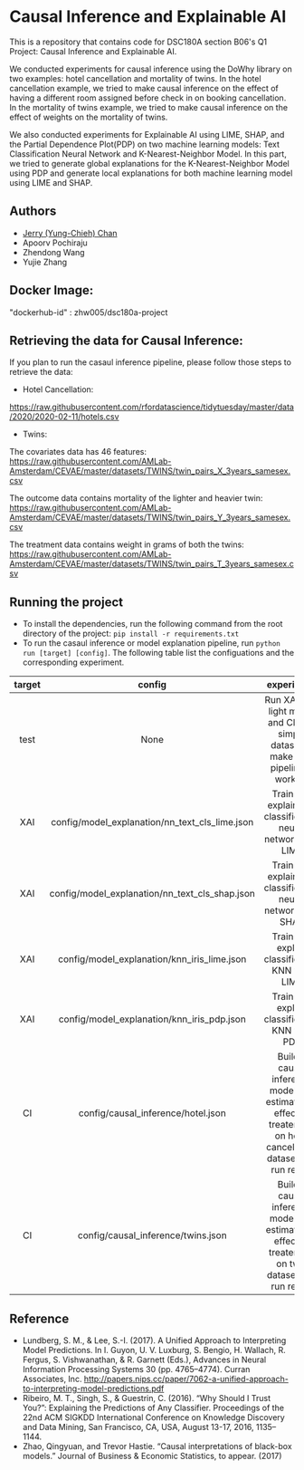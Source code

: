 # Causal Inference and Explainable AI

This is a repository that contains code for DSC180A section B06's Q1 Project: Causal Inference and Explainable AI. 

We conducted experiments for causal inference using the DoWhy library on two examples: hotel cancellation and mortality of twins. In the hotel cancellation example, we tried to make causal inference on the effect of having a different room assigned before check in on booking cancellation. In the mortality of twins example, we tried to make causal inference on the effect of weights on the mortality of twins. 

We also conducted experiments for Explainable AI using LIME, SHAP, and the Partial Dependence Plot(PDP) on two machine learning models: Text Classification Neural Network and K-Nearest-Neighbor Model. In this part, we tried to generate global explanations for the K-Nearest-Neighbor Model using PDP and generate local explanations for both machine learning model using LIME and SHAP.

## Authors
- [Jerry (Yung-Chieh) Chan](https://github.com/JerryYC)
- Apoorv Pochiraju
- Zhendong Wang
- Yujie Zhang


## Docker Image:
"dockerhub-id" : zhw005/dsc180a-project

## Retrieving the data for Causal Inference:
If you plan to run the casaul inference pipeline, please follow those steps to retrieve the data:

* Hotel Cancellation: 

https://raw.githubusercontent.com/rfordatascience/tidytuesday/master/data/2020/2020-02-11/hotels.csv 

* Twins: 

The covariates data has 46 features: https://raw.githubusercontent.com/AMLab-Amsterdam/CEVAE/master/datasets/TWINS/twin_pairs_X_3years_samesex.csv

The outcome data contains mortality of the lighter and heavier twin: https://raw.githubusercontent.com/AMLab-Amsterdam/CEVAE/master/datasets/TWINS/twin_pairs_Y_3years_samesex.csv

The treatment data contains weight in grams of both the twins: https://raw.githubusercontent.com/AMLab-Amsterdam/CEVAE/master/datasets/TWINS/twin_pairs_T_3years_samesex.csv


## Running the project

* To install the dependencies, run the following command from the root directory of the project: `pip install -r requirements.txt`
* To run the casaul inference or model explanation pipeline, run `python run [target] [config]`. The following table list the configuations and the corresponding experiment.  

 target | config | experiment |
| :---: | :---: | :---: |
| test | None | Run XAI on a light model and CI on a simple dataset to make sure pipeline is working |
| XAI | config/model_explanation/nn_text_cls_lime.json | Train and explain text classification neural network with LIME |
| XAI | config/model_explanation/nn_text_cls_shap.json | Train and explain text classification neural network with SHAP |
| XAI | config/model_explanation/knn_iris_lime.json | Train and explain classification KNN with LIME |
| XAI | config/model_explanation/knn_iris_pdp.json | Train and explain classification KNN with PDP |
| CI | config/causal_inference/hotel.json | Build a causal inference model and estimate the effect of treatement on hotel cancellation dataset and run refute |
| CI | config/causal_inference/twins.json | Build a causal inference model and estimate the effect of treatement on twin dataset and run refute  |

## Reference

* Lundberg, S. M., & Lee, S.-I. (2017). A Unified Approach to Interpreting Model Predictions. In I. Guyon, U. V. Luxburg, S. Bengio, H. Wallach, R. Fergus, S. Vishwanathan, & R. Garnett (Eds.), Advances in Neural Information Processing Systems 30 (pp. 4765–4774). Curran Associates, Inc. http://papers.nips.cc/paper/7062-a-unified-approach-to-interpreting-model-predictions.pdf
* Ribeiro, M. T., Singh, S., & Guestrin, C. (2016). “Why Should I Trust You?”: Explaining the Predictions of Any Classifier. Proceedings of the 22nd ACM SIGKDD International Conference on Knowledge Discovery and Data Mining, San Francisco, CA, USA, August 13-17, 2016, 1135–1144.
* Zhao, Qingyuan, and Trevor Hastie. “Causal interpretations of black-box models.” Journal of Business & Economic Statistics, to appear. (2017)
